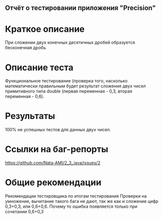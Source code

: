 ## Отчёт о тестировании приложения "Precision"
# Краткое описание
При сложении двух конечных десятичных дробей образуется бесконечная дробь

# Описание теста
Функциональное тестирование (проверка того, насколько математически правильным будет результат сложения двух чисел примитивного типа double (первая переменная - 0,3, вторая переменная - 0,6).

# Результаты
100% не успешных тестов для данных двух чисел.

# Ссылки на баг-репорты

https://github.com/Nata-AMI/2_3_java/issues/2

# Общие рекомендации
Рекомендации тестировщика по итогам тестирования
Проверки на умножение, вычитание такого бага не дают, так же как и сложение цифр 0,3+0,3, или 0,6+0,6. Почему то ошибка появляется только при сочетании 0,6+0,3

 
